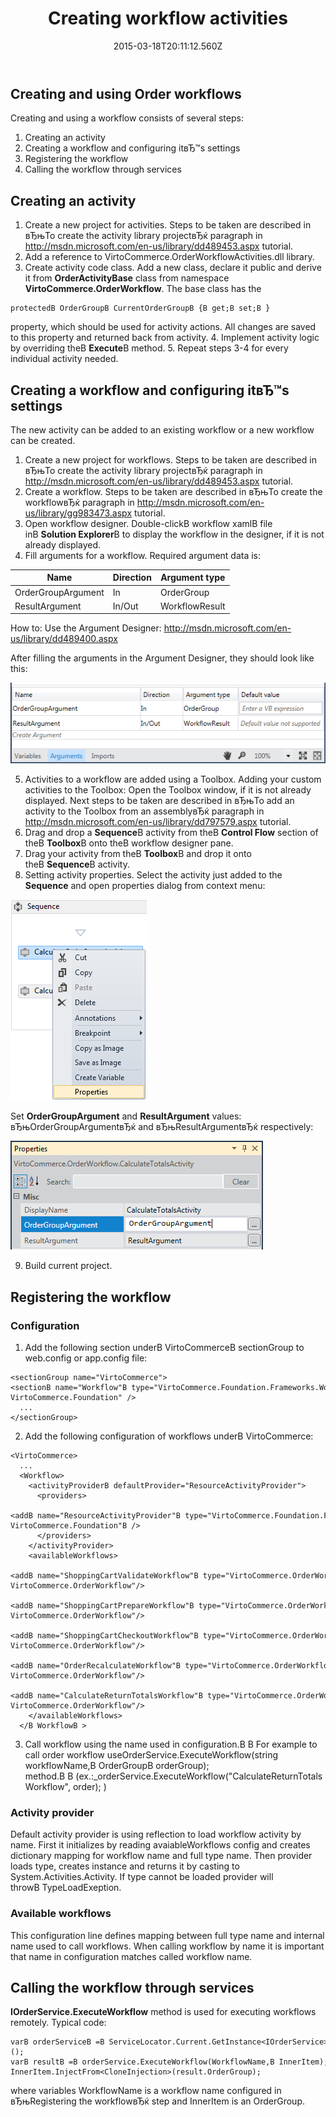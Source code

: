 ﻿---
title: Creating workflow activities
description: Creating workflow activities
layout: docs
date: 2015-03-18T20:11:12.560Z
priority: 3
---
## Creating and using Order workflows

Creating and using a workflow consists of several steps:

1. Creating an activity
2. Creating a workflow and configuring itвЂ™s settings
3. Registering the workflow
4. Calling the workflow through services

## Creating an activity

1. Create a new project for activities. Steps to be taken are described in вЂњTo create the activity library projectвЂќ paragraph in <a href="http://msdn.microsoft.com/en-us/library/dd489453.aspx" rel="nofollow">http://msdn.microsoft.com/en-us/library/dd489453.aspx</a> tutorial.
2. Add a reference to VirtoCommerce.OrderWorkflowActivities.dll library.
3. Create activity code class. Add a new class, declare it public and derive it from **OrderActivityBase** class from namespace **VirtoCommerce.OrderWorkflow**. The base class has the
  ```
  protectedВ OrderGroupВ CurrentOrderGroupВ {В get;В set;В }
  ```
  property, which should be used for activity actions. All changes are saved to this property and returned back from activity.
4. Implement activity logic by overriding theВ **Execute**В method.
5. Repeat steps 3-4 for every individual activity needed.

## Creating a workflow and configuring itвЂ™s settings

The new activity can be added to an existing workflow or a new workflow can be created.

1. Create a new project for workflows. Steps to be taken are described in вЂњTo create the activity library projectвЂќ paragraph in <a href="http://msdn.microsoft.com/en-us/library/dd489453.aspx" rel="nofollow">http://msdn.microsoft.com/en-us/library/dd489453.aspx</a> tutorial.
2. Create a workflow. Steps to be taken are described in вЂњTo create the workflowвЂќ paragraph in <a href="http://msdn.microsoft.com/en-us/library/gg983473.aspx" rel="nofollow">http://msdn.microsoft.com/en-us/library/gg983473.aspx</a> tutorial.
3. Open workflow designer. Double-clickВ workflow xamlВ file inВ **Solution Explorer**В to display the workflow in the designer, if it is not already displayed.
4. Fill arguments for a workflow. Required argument data is:

|Name|Direction|Argument type|
|----|---------|-------------|
|OrderGroupArgument|In|OrderGroup|
|ResultArgument|In/Out|WorkflowResult

How to: Use the Argument Designer: <a href="http://msdn.microsoft.com/en-us/library/dd489400.aspx" rel="nofollow">http://msdn.microsoft.com/en-us/library/dd489400.aspx</a>

After filling the arguments in the Argument Designer, they should look like this:

<img src="../../../assets/images/docs/tutorial0.png" />

5. Activities to a workflow are added using a Toolbox. Adding your custom activities to the Toolbox: Open the Toolbox window, if it is not already displayed. Next steps to be taken are described in вЂњTo add an activity to the Toolbox from an assemblyвЂќ paragraph in <a href="http://msdn.microsoft.com/en-us/library/dd797579.aspx" rel="nofollow">http://msdn.microsoft.com/en-us/library/dd797579.aspx</a> tutorial.
6. Drag and drop a **Sequence**В activity from theВ **Control Flow** section of theВ **Toolbox**В onto theВ workflow designer pane.
7. Drag your activity from theВ **Toolbox**В and drop it onto theВ **Sequence**В activity.
8. Setting activity properties. Select the activity just added to the **Sequence** and open properties dialog from context menu:

<img src="../../../assets/images/docs/tutorial1.png" />

Set **OrderGroupArgument** and **ResultArgument** values: вЂњOrderGroupArgumentвЂќ and вЂњResultArgumentвЂќ respectively:

<img src="../../../assets/images/docs/tutorial2.png" />

9. Build current project.

## Registering the workflow

### Configuration

1. Add the following section underВ VirtoCommerceВ sectionGroup to web.config or app.config file:
  ```
  <sectionGroup name="VirtoCommerce">
  <sectionВ name="Workflow"В type="VirtoCommerce.Foundation.Frameworks.Workflow.WorkflowConfiguration, VirtoCommerce.Foundation" />
    ...
  </sectionGroup>
  ```
2. Add the following configuration of workflows underВ VirtoCommerce:
  ```
  <VirtoCommerce>
    ...
    <Workflow>
      <activityProviderВ defaultProvider="ResourceActivityProvider">
        <providers>
          <addВ name="ResourceActivityProvider"В type="VirtoCommerce.Foundation.Frameworks.Workflow.Providers.ResourceWorkflowActivityProvider, VirtoCommerce.Foundation"В />
        </providers>
      </activityProvider>
      <availableWorkflows>
        <addВ name="ShoppingCartValidateWorkflow"В type="VirtoCommerce.OrderWorkflow.ShoppingCartValidateWorkflow, VirtoCommerce.OrderWorkflow"/>
        <addВ name="ShoppingCartPrepareWorkflow"В type="VirtoCommerce.OrderWorkflow.ShoppingCartPrepareWorkflow, VirtoCommerce.OrderWorkflow"/>
        <addВ name="ShoppingCartCheckoutWorkflow"В type="VirtoCommerce.OrderWorkflow.ShoppingCartCheckoutWorkflow, VirtoCommerce.OrderWorkflow"/>
        <addВ name="OrderRecalculateWorkflow"В type="VirtoCommerce.OrderWorkflow.OrderRecalculateWorkflow, VirtoCommerce.OrderWorkflow"/>
        <addВ name="CalculateReturnTotalsWorkflow"В type="VirtoCommerce.OrderWorkflow.CalculateReturnTotalsWorkflow, VirtoCommerce.OrderWorkflow"/>
      </availableWorkflows>
    </В WorkflowВ >
  ```
3. Call workflow using the name used in configuration.В В For example to call order workflow useOrderService.ExecuteWorkflow(string workflowName,В OrderGroupВ orderGroup); method.В В (ex.:_orderService.ExecuteWorkflow("CalculateReturnTotalsWorkflow", order); )

### Activity provider

Default activity provider is using reflection to load workflow activity by name. First it initializes by reading avaiableWorkflows config and creates dictionary mapping for workflow name and full type name. Then provider loads type, creates instance and returns it by casting to System.Activities.Activity. If type cannot be loaded provider will throwВ TypeLoadExeption.

### Available workflows

This configuration line defines mapping between full type name and internal name used to call workflows. When calling workflow by name it is important that name in configuration matches called workflow name.

## Calling the workflow through services

**IOrderService.ExecuteWorkflow** method is used for executing workflows remotely. Typical code:

```
varВ orderServiceВ =В ServiceLocator.Current.GetInstance<IOrderService>();
varВ resultВ =В orderService.ExecuteWorkflow(WorkflowName,В InnerItem);
InnerItem.InjectFrom<CloneInjection>(result.OrderGroup);
```

where variables WorkflowName is a workflow name configured in вЂњRegistering the workflowвЂќ step and InnerItem is an OrderGroup.
